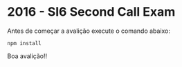 # 2016 - SI6 Second Call Exam

Antes de começar a avalição execute o comando abaixo:

```npm install```

Boa avalição!!